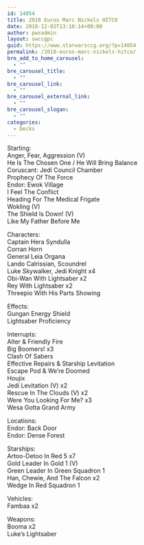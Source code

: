 ```yaml
---
id: 14054
title: 2018 Euros Marc Nickels HITCO
date: 2018-12-02T13:10:14+00:00
author: pwsadmin
layout: swccgpc
guid: https://www.starwarsccg.org/?p=14054
permalink: /2018-euros-marc-nickels-hitco/
bre_add_to_home_carousel:
  - ""
bre_carousel_title:
  - ""
bre_carousel_link:
  - ""
bre_carousel_external_link:
  - ""
bre_carousel_slogan:
  - ""
categories:
  - Decks
---
```

Starting:  
Anger, Fear, Aggression (V)  
He Is The Chosen One / He Will Bring Balance  
Coruscant: Jedi Council Chamber  
Prophecy Of The Force  
Endor: Ewok Village  
I Feel The Conflict  
Heading For The Medical Frigate  
Wokling (V)  
The Shield Is Down! (V)  
Like My Father Before Me

Characters:  
Captain Hera Syndulla  
Corran Horn  
General Leia Organa  
Lando Calrissian, Scoundrel  
Luke Skywalker, Jedi Knight x4  
Obi-Wan With Lightsaber x2  
Rey With Lightsaber x2  
Threepio With His Parts Showing

Effects:  
Gungan Energy Shield  
Lightsaber Proficiency

Interrupts:  
Alter & Friendly Fire  
Big Boomers! x3  
Clash Of Sabers  
Effective Repairs & Starship Levitation  
Escape Pod & We&#8217;re Doomed  
Houjix  
Jedi Levitation (V) x2  
Rescue In The Clouds (V) x2  
Were You Looking For Me? x3  
Wesa Gotta Grand Army

Locations:  
Endor: Back Door  
Endor: Dense Forest

Starships:  
Artoo-Detoo In Red 5 x7  
Gold Leader In Gold 1 (V)  
Green Leader In Green Squadron 1  
Han, Chewie, And The Falcon x2  
Wedge In Red Squadron 1

Vehicles:  
Fambaa x2

Weapons:  
Booma x2  
Luke&#8217;s Lightsaber